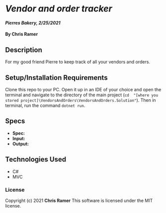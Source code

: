 # *Vendor and order tracker*

#### *Pierres Bakery, 2/25/2021*

#### By **Chris Ramer**

## Description

For my good friend Pierre to keep track of all your vendors and orders.

## Setup/Installation Requirements

Clone this repo to your PC.
Open it up in an IDE of your choice and open the terminal and navigate to the directory of the main project (`cd  "[where you stored project]\VendorsAndOrders\VendorsAndOrders.Solution"`).
Then in terminal, run the command `dotnet run`.

## Specs

* **Spec:**
* **Input:**
* **Output:**

## Technologies Used

* C#
* MVC

### License

Copyright (c) 2021 **Chris Ramer**
This software is licensed under the MIT license.